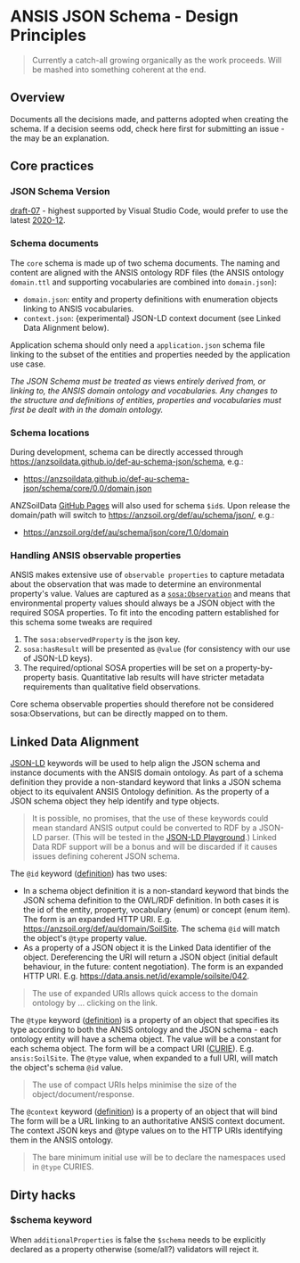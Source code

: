# ANSIS JSON Schema - Design Principles

> Currently a catch-all growing organically as the work proceeds. Will be mashed into something
> coherent at the end.

## Overview

Documents all the decisions made, and patterns adopted when creating the schema. If a decision seems
odd, check here first for submitting an issue - the may be an explanation.

## Core practices

### JSON Schema Version
[draft-07] - highest supported by Visual Studio Code, would prefer to use the latest
[2020-12].

### Schema documents
The `core` schema is made up of two schema documents. The naming and content are aligned with the
ANSIS ontology RDF files (the ANSIS ontology `domain.ttl` and supporting vocabularies are combined
into `domain.json`):
- `domain.json`: entity and property definitions with enumeration objects linking to ANSIS
vocabularies.
- `context.json`: {experimental} JSON-LD context document (see Linked Data Alignment below).

Application schema should only need a `application.json` schema file linking to the subset of the
entities and properties needed by the application use case.

*The JSON Schema must be treated as* views *entirely derived from, or linking to, the ANSIS domain*
*ontology and vocabularies. Any changes to the structure and definitions of entities, properties*
*and vocabularies must first be dealt with in the domain ontology.*

###  Schema locations
During development, schema can be directly accessed through https://anzsoildata.github.io/def-au-schema-json/schema,
e.g.:
- https://anzsoildata.github.io/def-au-schema-json/schema/core/0.0/domain.json

ANZSoilData [GitHub Pages](https://pages.github.com/) will also used for schema `$id`s. Upon release
the domain/path will switch to https://anzsoil.org/def/au/schema/json/, e.g.:
- https://anzsoil.org/def/au/schema/json/core/1.0/domain

### Handling ANSIS observable properties
ANSIS makes extensive use of `observable properties` to capture metadata about the observation that
was made to determine an environmental property's value. Values are captured as a
[`sosa:Observation`](https://www.w3.org/TR/vocab-ssn/#SOSAObservation) and means that environmental
property values should always be a JSON object with the required SOSA properties. To fit into the
encoding pattern established for this schema some tweaks are required
1. The `sosa:observedProperty` is the json key.
1. `sosa:hasResult` will be presented as `@value` (for consistency with our use of JSON-LD keys).
1. The required/optional SOSA properties will be set on a property-by-property basis. Quantitative
lab results will have stricter metadata requirements than qualitative field observations.

Core schema observable properties should therefore not be considered sosa:Observations, but can be
directly mapped on to them.

## Linked Data Alignment
[JSON-LD] keywords will be used to help align the JSON schema and instance documents with the ANSIS
domain ontology. As part of a schema definition they provide a non-standard keyword that links a
JSON schema object to its equivalent ANSIS Ontology definition. As the property of a JSON schema
object they help identify and type objects.

> It is possible, no promises, that the use of these keywords could mean standard ANSIS output could
be converted to RDF by a JSON-LD parser. (This will be tested in the [JSON-LD Playground](https://json-ld.org/playground/).)
Linked Data RDF support will be a bonus and will be discarded if it causes issues defining coherent
JSON schema.

The `@id` keyword ([definition](https://www.w3.org/TR/json-ld/#node-identifiers)) has two uses:
- In a schema object definition it is a non-standard keyword that binds the JSON schema definition
to the OWL/RDF definition. In both cases it is the id of the entity, property, vocabulary (enum) or
concept (enum item). The form is an expanded HTTP URI. E.g. https://anzsoil.org/def/au/domain/SoilSite.
The schema `@id` will match the object's `@type` property value.
- As a property of a JSON object it is the Linked Data identifier of the object. Dereferencing the
URI will return a JSON object (initial default behaviour, in the future: content negotiation). The
form is an expanded HTTP URI. E.g. https://data.ansis.net/id/example/soilsite/042.

> The use of expanded URIs allows quick access to the domain ontology by ... clicking on the link.

The `@type` keyword ([definition](https://www.w3.org/TR/json-ld/#specifying-the-type)) is a property
of an object that specifies its type according to both the ANSIS ontology and the JSON schema - each
ontology entity will have a schema object. The value will be a constant for each schema object. The
form will be a compact URI ([CURIE](https://www.w3.org/TR/2010/NOTE-curie-20101216/)). E.g.
`ansis:SoilSite`. The `@type` value, when expanded to a full URI, will match the object's schema
`@id` value.

> The use of compact URIs helps minimise the size of the object/document/response.

The `@context` keyword ([definition](https://www.w3.org/TR/json-ld/#the-context)) is a property of
an object that will bind The form will be a URL linking to an authoritative ANSIS context document.
The context JSON keys and @type values on to the HTTP URIs identifying them in the ANSIS ontology.

> The bare minimum initial use will be to declare the namespaces used in `@type` CURIES.

## Dirty hacks

### $schema keyword
When `additionalProperties` is false the `$schema` needs to be explicitly declared as a property
otherwise (some/all?) validators will reject it.

[draft-07]: https://json-schema.org/draft-07/schema#
[2020-12]:  https://json-schema.org/draft/2020-12/schema
[JSON-LD]:  https://json-ld.org/